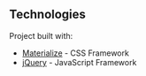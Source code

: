 ## Technologies

Project built with:

- [Materialize](https://materializecss.com/) - CSS Framework
- [jQuery](https://jquery.com/) - JavaScript Framework

